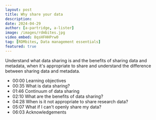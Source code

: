 ```yaml
---
layout: post
title: Why share your data
description: 
date: 2024-04-29
author: [a-partridge, a-lister]
image: /images/rdmbites.jpg
video_embed: 8qsHFHHPrw0
tag: [RDMbites, Data management essentials]
featured: true
---
```


Understand what data sharing is and the benefits of sharing data and metadata, when it's appropriate to share and understand the difference between sharing data and metadata.  


- 00:00 Learning objectives
- 00:35 What is data sharing?
- 01:46 Continuum of data sharing
- 02:10 What are the benefits of data sharing?
- 04:28 When is it not appropriate to share research data?
- 05:07 What if I can't openly share my data?
- 06:03 Acknowledgements
